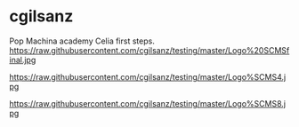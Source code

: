 # cgilsanz
Pop Machina academy Celia first steps. 
https://raw.githubusercontent.com/cgilsanz/testing/master/Logo%20SCMSfinal.jpg

https://raw.githubusercontent.com/cgilsanz/testing/master/Logo%SCMS4.jpg

https://raw.githubusercontent.com/cgilsanz/testing/master/Logo%SCMS8.jpg
